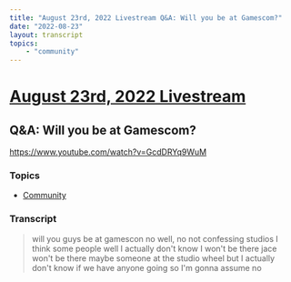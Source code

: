 ```yaml
---
title: "August 23rd, 2022 Livestream Q&A: Will you be at Gamescom?"
date: "2022-08-23"
layout: transcript
topics:
    - "community"
---
```

# [August 23rd, 2022 Livestream](../2022-08-23.md)
## Q&A: Will you be at Gamescom?
https://www.youtube.com/watch?v=GcdDRYq9WuM

### Topics
* [Community](../topics/community.md)

### Transcript

> will you guys be at gamescon no well, no not confessing studios I think some people well I actually don't know I won't be there jace won't be there maybe someone at the studio wheel but I actually don't know if we have anyone going so I'm gonna assume no
